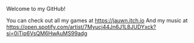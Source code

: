 Welcome to my GitHub!

You can check out all my games at https://jauwn.itch.io
And my music at https://open.spotify.com/artist/7Myucj44Jn6J1L8JUDYxck?si=0iTip6VsQM6HwAuMS99adg


